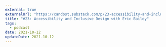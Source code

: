```yaml
---
external: true
externalUrl: "https://candost.substack.com/p/23-accessibility-and-inclusive-design"
title: "#23: Accessibility and Inclusive Design with Eric Bailey"
tags:
  - podcast
date: 2021-10-12
updateDate: 2021-10-12
---
```

